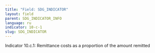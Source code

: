 ```yaml
---
title: "Field: SDG_INDICATOR"
layout: field
parent: SDG_INDICATOR_INFO
language: ru
indicator: 10-c-1
slug: SDG_INDICATOR
---
```

Indicator 10.c.1: Remittance costs as a proportion of the amount remitted